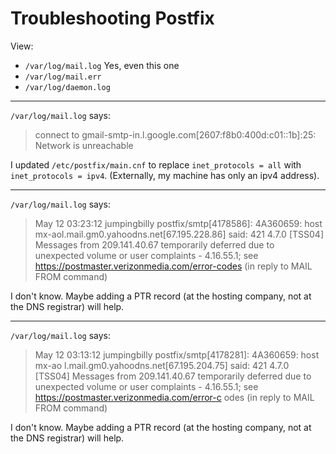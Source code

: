 # Troubleshooting Postfix

View:
- `/var/log/mail.log` Yes, even this one
- `/var/log/mail.err`
- `/var/log/daemon.log`

---
`/var/log/mail.log` says:
> connect to gmail-smtp-in.l.google.com[2607:f8b0:400d:c01::1b]:25: Network is unreachable

I updated `/etc/postfix/main.cnf` to replace `inet_protocols = all` with `inet_protocols = ipv4`. (Externally, my machine has only an ipv4 address).

---
`/var/log/mail.log` says:
> May 12 03:23:12 jumpingbilly postfix/smtp[4178586]: 4A360659: host mx-aol.mail.gm0.yahoodns.net[67.195.228.86] said: 421 4.7.0 [TSS04] Messages from 209.141.40.67 temporarily deferred due to unexpected volume or user complaints - 4.16.55.1; see https://postmaster.verizonmedia.com/error-codes (in reply to MAIL FROM command)

I don't know. Maybe adding a PTR record (at the hosting company, not at the DNS registrar) will help.

---
`/var/log/mail.log` says:
> May 12 03:13:12 jumpingbilly postfix/smtp[4178281]: 4A360659: host mx-ao
l.mail.gm0.yahoodns.net[67.195.204.75] said: 421 4.7.0 [TSS04] Messages 
from 209.141.40.67 temporarily deferred due to unexpected volume or user
 complaints - 4.16.55.1; see https://postmaster.verizonmedia.com/error-c
odes (in reply to MAIL FROM command)

I don't know. Maybe adding a PTR record (at the hosting company, not at the DNS registrar) will help.
